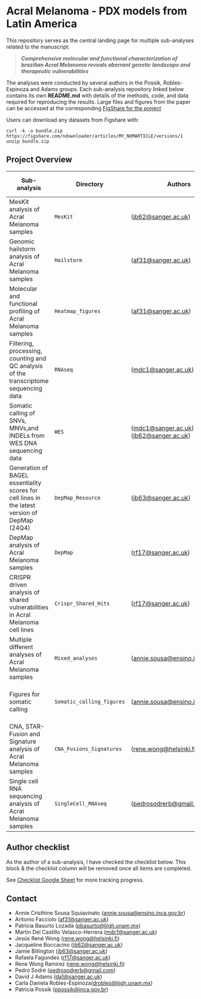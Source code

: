 # Acral Melanoma - PDX models from Latin America

This repository serves as the central landing page for multiple sub-analyses related to the manuscript:

> **_Comprehensive molecular and functional characterization of brazilian Acral Melanoma reveals aberrant genetic landscape and therapeutic vulnerabilities_**

The analyses were conducted by several authors in the Possik, Robles-Espinoza and Adams groups. Each sub-analysis repository linked below contains its own **README.md** with details of the methods, code, and data required for reproducing the results. Large files and figures from the paper can be accessed at the corresponding [FigShare for the project]()

Users can download any datasets from Figshare with: 
```
curl -k -o bundle.zip https://figshare.com/ndownloader/articles/MY_NUMARTICLE/versions/1
unzip bundle.zip
```

## Project Overview

| Sub-analysis | Directory | Authors | GitHub & Zenodo | Checklist? |
|--------------|-----------|---------|------------------|------------|
| MesKit analysis of Acral Melanoma samples | `MesKit` | (<jb62@sanger.ac.uk>) | [![GitHub](https://img.shields.io/badge/github-%23121011.svg?logo=github&logoColor=white)](https://github.com/team113sanger/Acral_Melanoma_PDX_models_LatAm_MesKit)<br>[Zenodo DOI Badge](#) | ✔️ |
| Genomic hailstorm analysis of Acral Melanoma samples | `Hailstorm` | (<af31@sanger.ac.uk>) | [![GitHub](https://img.shields.io/badge/github-%23121011.svg?logo=github&logoColor=white)](https://github.com/team113sanger/Acral_Melanoma_PDX_models_LatAm_Hailstorm)<br>[Zenodo DOI Badge](#) | ✔️ |
| Molecular and functional profiling of Acral Melanoma samples | `Heatmap_figures` | (<af31@sanger.ac.uk>) | [![GitHub](https://img.shields.io/badge/github-%23121011.svg?logo=github&logoColor=white)](https://github.com/team113sanger/Acral_Melanoma_PDX_models_LatAm_Heatmap_Figures)<br>[Zenodo DOI Badge](#) | ✔️ |
| Filtering, processing, counting and QC analysis of the transcriptome sequencing data | `RNAseq` | (<mdc1@sanger.ac.uk>) | [![GitHub](https://img.shields.io/badge/github-%23121011.svg?logo=github&logoColor=white)](https://github.com/team113sanger/Acral_Melanoma_PDX_models_LatAm_RNAseq)<br>[Zenodo DOI Badge](#) | ✔️ |
| Somatic calling of SNVs, MNVs,and INDELs from WES DNA sequencing data | `WES` | (<mdc1@sanger.ac.uk>)<br>(<jb62@sanger.ac.uk>) | [![GitHub](https://img.shields.io/badge/github-%23121011.svg?logo=github&logoColor=white)](https://github.com/team113sanger/Acral_Melanoma_PDX_models_LatAm_WES)<br>[Zenodo DOI Badge](#) | ❌ |
| Generation of BAGEL essentiality scores for cell lines in the latest version of DepMap (24Q4) | `DepMap_Resource` | (<jb63@sanger.ac.uk>) | [![GitHub](https://img.shields.io/badge/github-%23121011.svg?logo=github&logoColor=white)](https://github.com/team113sanger/acral_melanoma_depmap_pancaner_resource)<br>[Zenodo DOI Badge](#) | ✔️ |
| DepMap analysis of Acral Melanoma samples | `DepMap` | (<rf17@sanger.ac.uk>) | [![GitHub](https://img.shields.io/badge/github-%23121011.svg?logo=github&logoColor=white)](https://github.com/team113sanger/Acral_Melanoma_PDX_models_LatAm_DepMap)<br>[Zenodo DOI Badge](#) | ✔️ |
| CRISPR driven analysis of shared vulnerabilities in Acral Melanoma cell lines | `Crispr_Shared_Hits` | (<rf17@sanger.ac.uk>) | [![GitHub](https://img.shields.io/badge/github-%23121011.svg?logo=github&logoColor=white)](https://github.com/team113sanger/Acral_Melanoma_PDX_models_LatAm_Crispr_Shared_Hits)<br>[Zenodo DOI Badge](#) | ✔️ |
| Multiple different analyses of Acral Melanoma samples | `Mixed_analyses` | (<annie.sousa@ensino.inca.gov.br>) | [![GitHub](https://img.shields.io/badge/github-%23121011.svg?logo=github&logoColor=white)](https://github.com/team113sanger/Acral_Melanoma_PDX_mixed_analyses)<br>[Zenodo DOI Badge](#) | ✔️ |
| Figures for somatic calling | `Somatic_calling_figures` | (<annie.sousa@ensino.inca.gov.br>) | [![GitHub](https://img.shields.io/badge/github-%23121011.svg?logo=github&logoColor=white)](https://github.com/team113sanger/Acral_Melanoma_Somatic_Calling_Figures)<br>[Zenodo DOI Badge](#) | ✔️ |
| CNA, STAR-Fusion and Signature analysis of Acral Melanoma samples | `CNA_Fusions_Signatures` | (<rene.wong@helsinki.fi>) | [![GitHub](https://img.shields.io/badge/github-%23121011.svg?logo=github&logoColor=white)](https://github.com/JReneWong/AcralMelanoma_CNVs-FusionTranscripts-MutSigns)<br>[Zenodo DOI Badge](#) | ❌ |
| Single cell RNA sequencing analysis of Acral Melanoma samples | `SingleCell_RNAseq` | (<pedrosodrerb@gmail.com>) | [![GitHub](https://img.shields.io/badge/github-%23121011.svg?logo=github&logoColor=white)](https://github.com/Pedrosrb/scRNA_analysis)<br>[Zenodo DOI Badge](#) | ❌ | 

## Author checklist
As the author of a sub-analysis, I have checked the checklist below. This block & the checklist column will be removed once all items are completed.

See [Checklist Google Sheet](https://docs.google.com/spreadsheets/d/1UMCJjRy7vWmuTq3qGdkLeqAc6xG7Co7YrJq9wKTADXU/edit?gid=0#gid=0) for more tracking progress.


## Contact 
- Annie Cristhine Sousa Squiavinato (<annie.sousa@ensino.inca.gov.br>)
- Antonio Facciolo (<af31@sanger.ac.uk>)
- Patricia Basurto Lozada (<pbasurto@liigh.unam.mx>)
- Martin Del Castillo Velasco-Herrera (<mdc1@sanger.ac.uk>)
- Jesús René Wong (<rene.wong@helsinki.fi>)
- Jacqueline Boccacino (<jb62@sanger.ac.uk>)
- Jamie Billington (<jb63@sanger.ac.uk>)
- Rafaela Fagundes (<rf17@sanger.ac.uk>)
- Rene Wong Ramirez (<rene.wong@helsinki.fi>)
- Pedro Sodré (<pedrosodrerb@gmail.com>)
- David J Adams (<da1@sanger.ac.uk>)
- Carla Daniela Robles-Espinoza(<drobles@liigh.unam.mx>)
- Patricia Possik (<ppossik@inca.gov.br>)
